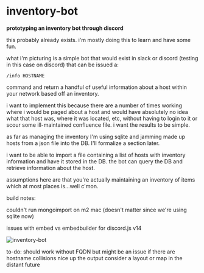 # inventory-bot
**prototyping an inventory bot through discord**

this probably already exists. i'm mostly doing this to learn and have some fun.

what i'm picturing is a simple bot that would exist in slack or discord (testing in this case on discord) that can be issued a:

`/info HOSTNAME`

command and return a handful of useful information about a host within your network based off an inventory. 

i want to implement this because there are a number of times working where i would be paged about a host and would have absolutely no idea what that host was, where it was located, etc, without having to login to it or scour some ill-maintained confluence file. i want the results to be simple.

as far as managing the inventory I'm using sqlite and jamming made up hosts from a json file into the DB. I'll formalize a section later.

i want to be able to import a file containing a list of hosts with inventory information and have it stored in the DB. the bot can query the DB and retrieve information about the host. 

assumptions here are that you're actually maintaining an inventory of items which at most places is...well c'mon.

build notes:

couldn't run mongoimport on m2 mac (doesn't matter since we're using sqlite now)

issues with embed vs embedbuilder for discord.js v14

![inventory-bot](https://user-images.githubusercontent.com/6900861/230469103-91953515-36d5-40d3-8fe3-27e98c42c56d.gif)

to-do:
should work without FQDN but might be an issue if there are hostname collisions
nice up the output
consider a layout or map in the distant future
